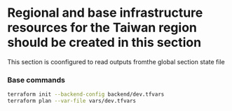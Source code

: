 # Regional and base infrastructure resources for the Taiwan region should be created in this section
This section is coonfigured to read outputs fromthe global section state file

### Base commands

```bash
terraform init --backend-config backend/dev.tfvars
terraform plan --var-file vars/dev.tfvars
```

